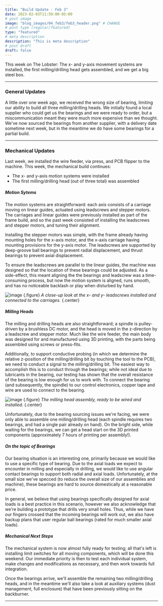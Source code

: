```yaml
---
title: "Build Update - Feb 3"
date: 2023-02-03T11:59:00-05:00
# post image
image: "blog_images/04_feb3/feb3_header.png" # CHANGE
# post type (regular/featured)
type: "featured"
# meta description
description: "This is meta description"
# post draft
draft: false
---
```


This week on The Lobster: The x- and y-axis movement systems are installed, the first milling/drilling head gets assembled, and we get a big steel box.

<hr>

### General Updates

A little over one week ago, we received the wrong size of bearing, limiting our ability to build all three milling/drilling heads. We initially found a local supplier who could get us the bearings and we were ready to order, but a miscommunication meant they were much more expensive than we thought. We've now sourced the bearings from another supplier, with a delivery date sometime next week, but in the meantime we do have some bearings for a partial build.

<hr>

### Mechanical Updates

Last week, we installed the wire feeder, via press, and PCB flipper to the machine. This week, the mechanical build continues:

* The x- and y-axis motion systems were installed
* The first milling/drilling head (out of three total) was assembled

##### Motion Sytems

The motion systems are straightforward: each axis consists of a carriage moving on linear guides, actuated using leadscrews and stepper motors. The carriages and linear guides were previously installed as part of the frame build, and so the past week consisted of installing the leadscrews and stepper motors, and tuning their alignment.

Installing the stepper motors was simple, with the frame already having mounting holes for the x-axis motor, and the x-axis carriage having mounting provisions for the y-axis motor. 
The leadscrews are supported by deep-groove ball bearings to prevent radial displacement, and thrust bearings to prevent axial displacement.

To ensure the leadscrews are parallel to the linear guides, the machine was designed so that the location of these bearings could be adjusted. As a side-effect, this meant aligning the the bearings and leadscrew was a time-consuming process, but now the motion system is aligned, runs smooth, and has no noticeable backlash or play when disturbed by hand.

![image](../../blog_images/04_feb3/leadscrews.jpg)
{.figure}
_A close-up look at the x- and y- leadscrews installed and connected to the carriages._
{.center}

##### Milling Heads
The milling and drilling heads are also straightforward; a spindle is pulley-driven by a brushless DC motor, and the head is moved in the z-direction by a leadscrew and stepper motor. Much like the wire feeder, the main body was designed for and manufactured using 3D printing, with the parts being assembled using screws or press-fits.

Additionally, to support conductive probing (in which we determine the relative z-position of the milling/drilling bit by touching the tool to the PCB), we need to conduct a signal to the milling/drilling bit. The easiest way to accomplish this is to conduct through the bearings; while not ideal due to lubricants in the bearing, our testing has shown that the overall resistance of the bearing is low enough for us to work with. To connect the bearing (and subsequently, the spindle) to our control electronics, copper tape and wire are used to connect to the bearing.

![image](../../blog_images/04_feb3/milling_heads.jpg)
{.figure}
_The milling head assembly, ready to be wired and installed._
{.center}

Unfortunately, due to the bearing sourcing issues we're facing, we were only able to assemble one milling/drilling head (each spindle requires two bearings, and had a single pair already on hand). On the bright side, while waiting for the bearings, we can get a head start on the 3D printed components (approximately 7 hours of printing per assembly!).

##### On the topic of Bearings

Our bearing situation is an interesting one, primarily because we would like to use a specific type of bearing. Due to the axial loads we expect to encounter in milling and especially in drilling, we would like to use angular contact bearings to support both radial and axial loads. Unfortunately, at the small size we've specced (to reduce the overall size of our assemblies and machine), these bearings are hard to source domestically at a reasonable price.

In general, we believe that using bearings specifically designed for axial loads is a best practice in this scenario, however we also acknowledge that we're building a prototype that drills very small holes. Thus, while we have our fingers crossed that the incoming bearings will work out, we also have backup plans that user regular ball bearings (rated for much smaller axial loads).

##### Mechanical Next Steps

The mechanical system is now almost fully ready for testing; all that's left is installing limit switches for all moving components, which will be done this weekend. Our immediate priority is then to test each individual system, make changes and modifications as necessary, and then work towards full integration.

Once the bearings arrive, we'll assemble the remaining two milling/drilling heads, and in the meantime we'll also take a look at auxiliary systems (dust management, full enclosure) that have been previously sitting on the backburner.

<hr>

<!--
### Software/Firmware Updates

<hr>

### Electrical Updates

<hr>
-->